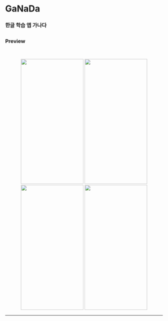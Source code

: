 # GaNaDa

### 한글 학습 앱 가나다
## 

### Preview 

<br/>
<p align="center">
<img src="/Users/baegdaehong/Downloads/IMG_E4E435DBE704-1.jpeg" width="200" height="400"/> 
<img src="/Users/baegdaehong/Downloads/IMG_DBCD1E21F429-1.jpeg" width="200" height="400"/>
<img src="/Users/baegdaehong/Downloads/IMG_337D891443AA-1.jpeg" width="200" height="400"/>
<img src="/Users/baegdaehong/Downloads/IMG_014842ADA68C-1.jpeg" width="200" height="400"/>
 

---------------------------------------




